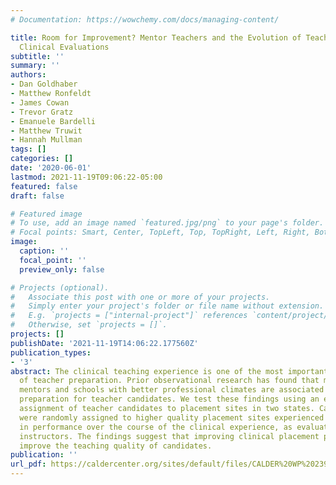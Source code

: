 ```yaml
---
# Documentation: https://wowchemy.com/docs/managing-content/

title: Room for Improvement? Mentor Teachers and the Evolution of Teacher Preservice
  Clinical Evaluations
subtitle: ''
summary: ''
authors:
- Dan Goldhaber
- Matthew Ronfeldt
- James Cowan
- Trevor Gratz
- Emanuele Bardelli
- Matthew Truwit
- Hannah Mullman
tags: []
categories: []
date: '2020-06-01'
lastmod: 2021-11-19T09:06:22-05:00
featured: false
draft: false

# Featured image
# To use, add an image named `featured.jpg/png` to your page's folder.
# Focal points: Smart, Center, TopLeft, Top, TopRight, Left, Right, BottomLeft, Bottom, BottomRight.
image:
  caption: ''
  focal_point: ''
  preview_only: false

# Projects (optional).
#   Associate this post with one or more of your projects.
#   Simply enter your project's folder or file name without extension.
#   E.g. `projects = ["internal-project"]` references `content/project/deep-learning/index.md`.
#   Otherwise, set `projects = []`.
projects: []
publishDate: '2021-11-19T14:06:22.177560Z'
publication_types:
- '3'
abstract: The clinical teaching experience is one of the most important components
  of teacher preparation. Prior observational research has found that more effective
  mentors and schools with better professional climates are associated with better
  preparation for teacher candidates. We test these findings using an experimental
  assignment of teacher candidates to placement sites in two states. Candidates who
  were randomly assigned to higher quality placement sites experienced larger improvements
  in performance over the course of the clinical experience, as evaluated by university
  instructors. The findings suggest that improving clinical placement procedures can
  improve the teaching quality of candidates.
publication: ''
url_pdf: https://caldercenter.org/sites/default/files/CALDER%20WP%20239-0620.pdf
---
```

